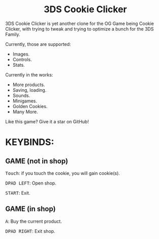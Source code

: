 <h1 align="center">
  <b>3DS Cookie Clicker</b>
</h1>

3DS Cookie Clicker is yet another clone for the OG Game being Cookie Clicker, with trying to tweak and trying to optimize a bunch for the 3DS Family.

Currently, those are supported:
- Images.
- Controls.
- Stats.

Currently in the works:
- More products.
- Saving, loading.
- Sounds.
- Minigames.
- Golden Cookies.
- Many More.

Like this game? Give it a star on GitHub!

# KEYBINDS:
## GAME (not in shop)
<kbd>Touch</kbd>: if you touch the cookie, you will gain cookie(s).

<kbd>DPAD LEFT</kbd>: Open shop.

<kbd>START</kbd>: Exit.

## GAME (in shop)
<kbd>A</kbd>: Buy the current product.

<kbd>DPAD RIGHT</kbd>: Exit shop.